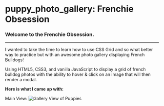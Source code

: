 # puppy_photo_gallery: Frenchie Obsession


### Welcome to the Frenchie Obsession.
---------------------------------------

I wanted to take the time to learn how to use CSS Grid and so what better way to practice but with an awesome photo gallery displaying French Bulldogs!

Using HTML5, CSS3, and vanilla JavaScript to display a grid of french bulldog photos with the ability to hover & click on an image that will then render a modal.

**Here is what I came up with:**

Main View:
![Gallery View of Puppies](https://github.com/Amagonzalez27/puppy_photo_gallery/tree/master/assets/full_view.png)